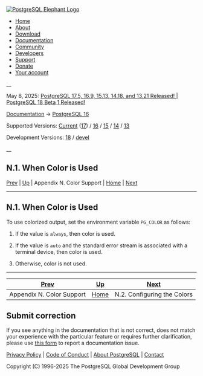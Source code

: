 [ ![PostgreSQL Elephant Logo](/media/img/about/press/elephant.png) ](/)

  * [Home](/ "Home")
  * [About](/about/ "About")
  * [Download](/download/ "Download")
  * [Documentation](/docs/ "Documentation")
  * [Community](/community/ "Community")
  * [Developers](/developer/ "Developers")
  * [Support](/support/ "Support")
  * [Donate](/about/donate/ "Donate")
  * [Your account](/account/ "Your account")

__

May 8, 2025: [ PostgreSQL 17.5, 16.9, 15.13, 14.18, and 13.21 Released! ](/about/news/postgresql-175-169-1513-1418-and-1321-released-3072/) | [ PostgreSQL 18 Beta 1 Released! ](/about/news/postgresql-18-beta-1-released-3070/)

[Documentation](/docs/ "Documentation") -> [PostgreSQL
16](/docs/16/index.html)

Supported Versions: [Current](/docs/current/color-when.html "PostgreSQL 17 -
N.1. When Color is Used") ([17](/docs/17/color-when.html "PostgreSQL 17 -
N.1. When Color is Used")) / [16](/docs/16/color-when.html "PostgreSQL 16 -
N.1. When Color is Used") / [15](/docs/15/color-when.html "PostgreSQL 15 -
N.1. When Color is Used") / [14](/docs/14/color-when.html "PostgreSQL 14 -
N.1. When Color is Used") / [13](/docs/13/color-when.html "PostgreSQL 13 -
N.1. When Color is Used")

Development Versions: [18](/docs/18/color-when.html "PostgreSQL 18 - N.1. When
Color is Used") / [devel](/docs/devel/color-when.html "PostgreSQL devel -
N.1. When Color is Used")

__

N.1. When Color is Used  
---  
[Prev](color.html "Appendix N. Color Support")  | [Up](color.html "Appendix N. Color Support") | Appendix N. Color Support | [Home](index.html "PostgreSQL 16.9 Documentation") |  [Next](color-which.html "N.2. Configuring the Colors")  
  
* * *

## N.1. When Color is Used #

To use colorized output, set the environment variable `PG_COLOR` as follows:

  1. If the value is `always`, then color is used.

  2. If the value is `auto` and the standard error stream is associated with a terminal device, then color is used.

  3. Otherwise, color is not used.

* * *

[Prev](color.html "Appendix N. Color Support")  | [Up](color.html "Appendix N. Color Support") |  [Next](color-which.html "N.2. Configuring the Colors")  
---|---|---  
Appendix N. Color Support  | [Home](index.html "PostgreSQL 16.9 Documentation") |  N.2. Configuring the Colors  
  
## Submit correction

If you see anything in the documentation that is not correct, does not match
your experience with the particular feature or requires further clarification,
please use [this form](/account/comments/new/16/color-when.html/) to report a
documentation issue.

[Privacy Policy](/about/privacypolicy) | [Code of Conduct](/about/policies/coc/) | [About PostgreSQL](/about/) | [Contact](/about/contact/)  

Copyright (C) 1996-2025 The PostgreSQL Global Development Group

